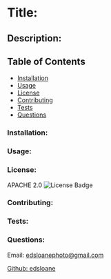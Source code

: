 
# Title: 

## Description:

  

## Table of Contents 
* [Installation](#installation)
* [Usage](#usage)
* [License](#license)
* [Contributing](#contributing)
* [Tests](#tests)
* [Questions](#questions)

### Installation:


### Usage:
  

### License:
APACHE 2.0
![License Badge](https://img.shields.io/badge/license-A-blue)

### Contributing:


### Tests:


### Questions:
Email: edsloanephoto@gmail.com 

[Github: edsloane](https://github.com/edsloane)
